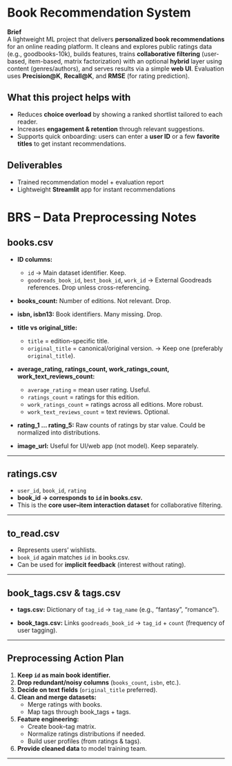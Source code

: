 # Book Recommendation System

**Brief**  
A lightweight ML project that delivers **personalized book recommendations** for an online reading platform. It cleans and explores public ratings data (e.g., goodbooks-10k), builds features, trains **collaborative filtering** (user-based, item-based, matrix factorization) with an optional **hybrid** layer using content (genres/authors), and serves results via a simple **web UI**. Evaluation uses **Precision@K**, **Recall@K**, and **RMSE** (for rating prediction).

## What this project helps with
- Reduces **choice overload** by showing a ranked shortlist tailored to each reader.  
- Increases **engagement & retention** through relevant suggestions.  
- Supports quick onboarding: users can enter a **user ID** or a few **favorite titles** to get instant recommendations.

## Deliverables
- Trained recommendation model + evaluation report  
- Lightweight **Streamlit** app for instant recommendations



# BRS – Data Preprocessing Notes

## books.csv

- **ID columns:**

  - `id` → Main dataset identifier.  Keep.
  - `goodreads_book_id`, `best_book_id`, `work_id` → External Goodreads references.  Drop unless cross-referencing.

- **books\_count:** Number of editions. Not relevant.  Drop.

- **isbn, isbn13:** Book identifiers. Many missing.  Drop.

- **title vs original\_title:**

  - `title` = edition-specific title.
  - `original_title` = canonical/original version.
    → Keep one (preferably `original_title`).

- **average\_rating, ratings\_count, work\_ratings\_count, work\_text\_reviews\_count:**

  - `average_rating` = mean user rating.  Useful.
  - `ratings_count` = ratings for this edition.
  - `work_ratings_count` = ratings across all editions.  More robust.
  - `work_text_reviews_count` = text reviews. Optional.

- **rating\_1 … rating\_5:** Raw counts of ratings by star value.  Could be normalized into distributions.

- **image\_url:** Useful for UI/web app (not model).  Keep separately.

---

## ratings.csv

- `user_id`, `book_id`, `rating`
- **book\_id → corresponds to ********`id`******** in books.csv.**
- This is the **core user–item interaction dataset** for collaborative filtering.

---

## to\_read.csv

- Represents users’ wishlists.
- `book_id` again matches `id` in books.csv.
- Can be used for **implicit feedback** (interest without rating).

---

## book\_tags.csv & tags.csv

- **tags.csv:** Dictionary of `tag_id` → `tag_name` (e.g., “fantasy”, “romance”).

- **book\_tags.csv:** Links `goodreads_book_id` → `tag_id` + `count` (frequency of user tagging).

---

## Preprocessing Action Plan

1. **Keep ********`id`******** as main book identifier.**
2. **Drop redundant/noisy columns** (`books_count`, `isbn`, etc.).
3. **Decide on text fields** (`original_title` preferred).
4. **Clean and merge datasets:**
   - Merge ratings with books.
   - Map tags through book\_tags + tags.
5. **Feature engineering:**
   - Create book–tag matrix.
   - Normalize ratings distributions if needed.
   - Build user profiles (from ratings & tags).
6. **Provide cleaned data** to model training team.

---


